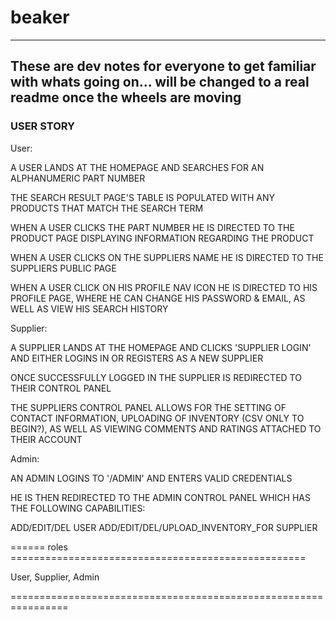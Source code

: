 beaker
======

------
These are dev notes for everyone to get familiar with whats going on... will be changed to a real readme once the wheels are moving 
------- 

### USER STORY

User: 

A USER LANDS AT THE HOMEPAGE AND SEARCHES FOR AN ALPHANUMERIC PART NUMBER

THE SEARCH RESULT PAGE'S TABLE IS POPULATED WITH ANY PRODUCTS THAT MATCH THE SEARCH TERM

WHEN A USER CLICKS THE PART NUMBER HE IS DIRECTED TO THE PRODUCT PAGE DISPLAYING INFORMATION REGARDING THE PRODUCT

WHEN A USER CLICKS ON THE SUPPLIERS NAME HE IS DIRECTED TO THE SUPPLIERS PUBLIC PAGE

WHEN A USER CLICK ON HIS PROFILE NAV ICON HE IS DIRECTED TO HIS PROFILE PAGE, WHERE HE CAN CHANGE HIS PASSWORD & EMAIL, AS WELL AS VIEW HIS SEARCH HISTORY

Supplier: 

A SUPPLIER LANDS AT THE HOMEPAGE AND CLICKS 'SUPPLIER LOGIN' AND EITHER LOGINS IN OR REGISTERS AS A NEW SUPPLIER

ONCE SUCCESSFULLY LOGGED IN THE SUPPLIER IS REDIRECTED TO THEIR CONTROL PANEL 

THE SUPPLIERS CONTROL PANEL ALLOWS FOR THE SETTING OF CONTACT INFORMATION, UPLOADING OF INVENTORY (CSV ONLY TO BEGIN?), AS WELL AS VIEWING COMMENTS AND RATINGS ATTACHED TO THEIR ACCOUNT

Admin: 

AN ADMIN LOGINS TO '/ADMIN' AND ENTERS VALID CREDENTIALS

HE IS THEN REDIRECTED TO THE ADMIN CONTROL PANEL WHICH HAS THE FOLLOWING CAPABILITIES: 

ADD/EDIT/DEL USER
ADD/EDIT/DEL/UPLOAD_INVENTORY_FOR SUPPLIER

====== roles ===================================================

User, Supplier, Admin

================================================================
